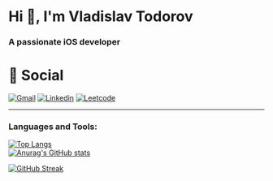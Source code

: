 <h1 align="left">Hi 👋, I'm Vladislav Todorov</h1>
<h3 align="left">A passionate iOS developer</h3>

<h1>💬 Social</h1>

[![Gmail](https://img.shields.io/badge/Gmail-D14836?style=for-the-badge&logo=gmail&logoColor=white)](mailto:it.vtodorov@gmail.com)
[![Linkedin](https://img.shields.io/badge/Linkedin-0b66c3.svg?style=for-the-badge&logo=Linkedin&logoColor=white)](https://www.linkedin.com/in/vladislav-todorov-4b093023b/)
[![Leetcode](https://img.shields.io/badge/LeetCode-FFA116.svg?style=for-the-badge&logo=LeetCode&logoColor=white)](https://leetcode.com/u/Fenominall/)

<hr/>

<h3 align="left">Languages and Tools:</h3>

[![Top Langs](https://github-readme-stats.vercel.app/api/top-langs/?username=fenominall&layout=compact&theme=tokyonight)](https://github.com/anuraghazra/github-readme-stats)
<br>
[![Anurag's GitHub stats](https://github-readme-stats.vercel.app/api?username=fenominall&layout=compact&show_icons=true&theme=tokyonight)](https://github.com/udokaokoye/github-readme-stats)
<br>

[![GitHub Streak](https://github-readme-streak-stats.herokuapp.com/?user=fenominall&layout=compact&theme=tokyonight)](https://git.io/streak-stats)
